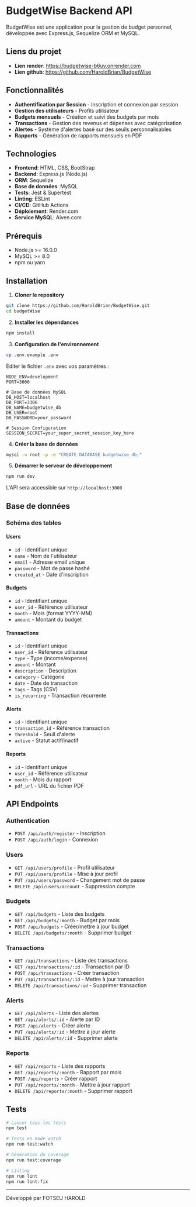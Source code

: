 # BudgetWise Backend API

BudgetWise est une application pour la gestion de budget personnel, développée avec Express.js, Sequelize ORM et MySQL.

## Liens du projet

- **Lien render**: https://budgetwise-b6uv.onrender.com
- **Lien github**: https://github.com/HaroldBrian/BudgetWise

## Fonctionnalités

- **Authentification par Session** - Inscription et connexion par session
- **Gestion des utilisateurs** - Profils utilisateur
- **Budgets mensuels** - Création et suivi des budgets par mois
- **Transactions** - Gestion des revenus et dépenses avec catégorisation
- **Alertes** - Système d'alertes basé sur des seuils personnalisables
- **Rapports** - Génération de rapports mensuels en PDF

## Technologies

- **Frontend**: HTML, CSS, BootStrap
- **Backend**: Express.js (Node.js)
- **ORM**: Sequelize
- **Base de données**: MySQL
- **Tests**: Jest & Supertest
- **Linting**: ESLint
- **CI/CD**: GitHub Actions
- **Déploiement**: Render.com
- **Service MySQL**: Aiven.com

## Prérequis

- Node.js >= 16.0.0
- MySQL >= 8.0
- npm ou yarn

## Installation

1. **Cloner le repository**

```bash
git clone https://github.com/HaroldBrian/BudgetWise.git
cd budgetWise
```

2. **Installer les dépendances**

```bash
npm install
```

3. **Configuration de l'environnement**

```bash
cp .env.example .env
```

Éditer le fichier `.env` avec vos paramètres :

```env
NODE_ENV=development
PORT=3000

# Base de données MySQL
DB_HOST=localhost
DB_PORT=3306
DB_NAME=budgetwise_db
DB_USER=root
DB_PASSWORD=your_password

# Session Configuration
SESSION_SECRET=your_super_secret_session_key_here
```

4. **Créer la base de données**

```bash
mysql -u root -p -e "CREATE DATABASE budgetwise_db;"
```

5. **Démarrer le serveur de développement**

```bash
npm run dev
```

L'API sera accessible sur `http://localhost:3000`

## Base de données

### Schéma des tables

#### Users

- `id` - Identifiant unique
- `name` - Nom de l'utilisateur
- `email` - Adresse email unique
- `password` - Mot de passe hashé
- `created_at` - Date d'inscription

#### Budgets

- `id` - Identifiant unique
- `user_id` - Référence utilisateur
- `month` - Mois (format YYYY-MM)
- `amount` - Montant du budget

#### Transactions

- `id` - Identifiant unique
- `user_id` - Référence utilisateur
- `type` - Type (income/expense)
- `amount` - Montant
- `description` - Description
- `category` - Catégorie
- `date` - Date de transaction
- `tags` - Tags (CSV)
- `is_recurring` - Transaction récurrente

#### Alerts

- `id` - Identifiant unique
- `transaction_id` - Référence transaction
- `threshold` - Seuil d'alerte
- `active` - Statut actif/inactif

#### Reports

- `id` - Identifiant unique
- `user_id` - Référence utilisateur
- `month` - Mois du rapport
- `pdf_url` - URL du fichier PDF

## API Endpoints

### Authentication

- `POST /api/auth/register` - Inscription
- `POST /api/auth/login` - Connexion

### Users

- `GET /api/users/profile` - Profil utilisateur
- `PUT /api/users/profile` - Mise à jour profil
- `PUT /api/users/password` - Changement mot de passe
- `DELETE /api/users/account` - Suppression compte

### Budgets

- `GET /api/budgets` - Liste des budgets
- `GET /api/budgets/:month` - Budget par mois
- `POST /api/budgets` - Créer/mettre à jour budget
- `DELETE /api/budgets/:month` - Supprimer budget

### Transactions

- `GET /api/transactions` - Liste des transactions
- `GET /api/transactions/:id` - Transaction par ID
- `POST /api/transactions` - Créer transaction
- `PUT /api/transactions/:id` - Mettre à jour transaction
- `DELETE /api/transactions/:id` - Supprimer transaction

### Alerts

- `GET /api/alerts` - Liste des alertes
- `GET /api/alerts/:id` - Alerte par ID
- `POST /api/alerts` - Créer alerte
- `PUT /api/alerts/:id` - Mettre à jour alerte
- `DELETE /api/alerts/:id` - Supprimer alerte

### Reports

- `GET /api/reports` - Liste des rapports
- `GET /api/reports/:month` - Rapport par mois
- `POST /api/reports` - Créer rapport
- `PUT /api/reports/:month` - Mettre à jour rapport
- `DELETE /api/reports/:month` - Supprimer rapport

## Tests

```bash
# Lancer tous les tests
npm test

# Tests en mode watch
npm run test:watch

# Génération du coverage
npm run test:coverage

# Linting
npm run lint
npm run lint:fix
```

---

Développé par FOTSEU HAROLD
